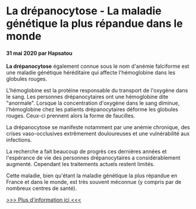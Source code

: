 # La drépanocytose - La maladie génétique la plus répandue dans le monde

#### 31 mai 2020 par Hapsatou

**La drépanocytose** également connue sous le nom d'anémie falciforme est une maladie génétique héréditaire qui affecte l'hémoglobine dans les globules rouges.

L'hémoglobine est la protéine responsable du transport de l'oxygène dans le sang. Les personnes drépanocytaires ont une hémoglobine dite "anormale". Lorsque la concentration d'oxygène dans le sang diminue, l'hémoglobine chez les patients drépanocytaires déforme les globules rouges. Ceux-ci prennent alors la forme de faucilles.

La drépanocytose se manifeste notamment par une anémie chronique, des crises vaso-occlusives extrêmement douloureuses et une vulnérabilité aux infections.

La recherche a fait beaucoup de progrès ces dernières années et l'espérance de vie des personnes drépanocytaires a considérablement augmenté. Cependant les traitements actuels restent limités.

Cette maladie, bien qu'étant la maladie génétique la plus répandue en France et dans le monde, est très souvent méconnue (y compris par de nombreux centres de santé).

[\>\>\> Plus d'information ici \<\<\<](https://www.inserm.fr/information-en-sante/dossiers-information/drepanocytose)
